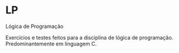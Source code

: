 # LP
Lógica de Programação

Exercícios e testes feitos para a disciplina de lógica de programação. Predominantemente em linguagem C.
